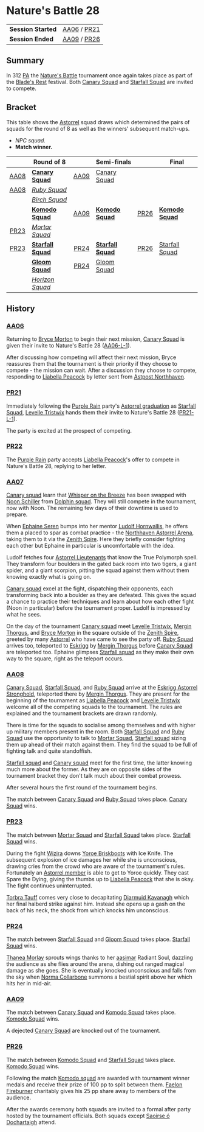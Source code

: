 # Nature's Battle 28

|||
| --- | --- |
| **Session Started** | [AA06](../../sessions/AA06.md) / [PR21](../../sessions/PR21.md) | storyline.2
| **Session Ended** | [AA09](../../sessions/AA09.md) / [PR26](../../sessions/PR26.md) |

## Summary

In 312 [PA](../../history/calendars/astorian-calendar.md) the [Nature's Battle](../../mechanics/roleplay/natures-battle.md) tournament once again takes place as part of the [Blade's Rest](../../festivals/blades-rest.md) festival. Both [Canary Squad](../../organisations/government/astorrel/squads/canary-squad.md) and [Starfall Squad](../../organisations/government/astorrel/squads/starfall-squad.md) are invited to compete.

## Bracket

This table shows the [Astorrel](../../organisations/government/astorrel/astorrel.md) squad draws which determined the pairs of squads for the round of 8 as well as the winners' subsequent match-ups.

- *NPC squad.*
- **Match winner.**

|| Round of 8 || Semi-finals || Final |
|:---:| --- |:---:| --- |:---:| --- |
| [AA08](../../sessions/AA08.md) | **[Canary Squad](../../organisations/government/astorrel/squads/canary-squad.md)** | [AA09](../../sessions/AA09.md) | [Canary Squad](../../organisations/government/astorrel/squads/canary-squad.md) |
| [AA08](../../sessions/AA08.md) | *[Ruby Squad](../../organisations/government/astorrel/squads/ruby-squad.md)* |
|| *[Birch Squad](../../organisations/government/astorrel/squads/birch-squad.md)* |
|| **[Komodo Squad](../../organisations/government/astorrel/squads/komodo-squad.md)** | [AA09](../../sessions/AA09.md) | **[Komodo Squad](../../organisations/government/astorrel/squads/komodo-squad.md)** | [PR26](../../sessions/PR26.md) | **[Komodo Squad](../../organisations/government/astorrel/squads/komodo-squad.md)** |
| [PR23](../../sessions/PR23.md) | *[Mortar Squad](../../organisations/government/astorrel/squads/mortar-squad.md)* |
| [PR23](../../sessions/PR23.md) | **[Starfall Squad](../../organisations/government/astorrel/squads/starfall-squad.md)** | [PR24](../../sessions/PR24.md) | **[Starfall Squad](../../organisations/government/astorrel/squads/starfall-squad.md)** | [PR26](../../sessions/PR26.md) | [Starfall Squad](../../organisations/government/astorrel/squads/starfall-squad.md) |
|| **[Gloom Squad](../../organisations/government/astorrel/squads/gloom-squad.md)** | [PR24](../../sessions/PR24.md) | [Gloom Squad](../../organisations/government/astorrel/squads/gloom-squad.md) |
|| *[Horizon Squad](../../organisations/government/astorrel/squads/horizon-squad.md)* |

## History

### [AA06](../../sessions/AA06.md)

Returning to [Bryce Morton](../../characters/bryce-morton.md) to begin their next mission, [Canary Squad](../../organisations/government/astorrel/squads/canary-squad.md) is given their invite to Nature's Battle 28 ([AA06-L-1](../../letters/AA06-L-1.md)).

After discussing how competing will affect their next mission, Bryce reassures them that the tournament is their priority if they choose to compete - the mission can wait. After a discussion they choose to compete, responding to [Liabella Peacock](../../characters/liabella-peacock.md) by letter sent from [Astpost Northhaven](../../places/buildings/shops/astpost-northhaven.md).

### [PR21](../../sessions/PR21.md)

Immediately following the [Purple Rain](../../campaigns/C1-purple-rain.md) party's [Astorrel graduation](astorrel-graduation.md) as [Starfall Squad](../../organisations/government/astorrel/squads/starfall-squad.md), [Levelle Tristwix](../../characters/levelle-tristwix.md) hands them their invite to Nature's Battle 28 ([PR21-L-1](../../letters/PR21-L-1.md)).

The party is excited at the prospect of competing.

### [PR22](../../sessions/PR22.md)

The [Purple Rain](../../campaigns/C1-purple-rain.md) party accepts [Liabella Peacock](../../characters/liabella-peacock.md)'s offer to compete in Nature's Battle 28, replying to her letter.

### [AA07](../../sessions/AA07.md)

[Canary squad](../../organisations/government/astorrel/squads/canary-squad.md) learn that [Whisper on the Breeze](../../characters/whisper-on-the-breeze.md) has been swapped with [Noon Schiller](../../characters/noon-schiller.md) from [Dolphin squad](../../organisations/government/astorrel/squads/dolphin-squad.md). They will still compete in the tournament, now with Noon. The remaining few days of their downtime is used to prepare.

When [Ephaine Seren](../../characters/ephaine-seren.md) bumps into her mentor [Ludolf Hornwallis](../../characters/ludolf-hornwallis.md), he offers them a placed to spar as combat practice - the [Northhaven Astorrel Arena](../../places/buildings/northhaven-astorrel-arena.md), taking them to it via the [Zenith Spire](../../places/buildings/zenith-spire.md). Here they briefly consider fighting each other but Ephaine in particular is uncomfortable with the idea.

Ludolf fetches four [Astorrel Lieutenants](../../organisations/government/astorrel/ranks/astorrel-lieutenant.md) that know the True Polymorph spell. They transform four boulders in the gated back room into two tigers, a giant spider, and a giant scorpion, pitting the squad against them without them knowing exactly what is going on.

[Canary squad](../../organisations/government/astorrel/squads/canary-squad.md) excel at the fight, dispatching their opponents, each transforming back into a boulder as they are defeated. This gives the squad a chance to practice their techniques and learn about how each other fight (Noon in particular) before the tournament proper. Ludolf is impressed by what he sees.

On the day of the tournament [Canary squad](../../organisations/government/astorrel/squads/canary-squad.md) meet [Levelle Tristwix](../../characters/levelle-tristwix.md), [Mergin Thorgus](../../characters/mergin-thorgus.md), and [Bryce Morton](../../characters/bryce-morton.md) in the square outside of the [Zenith Spire](../../places/buildings/zenith-spire.md), greeted by many [Astorrel](../../organisations/government/astorrel/astorrel.md) who have came to see the party off. [Ruby Squad](../../organisations/government/astorrel/squads/ruby-squad.md) arrives too, teleported to [Eskrigg](../../places/cities/eskrigg.md) by [Mergin Thorgus](../../characters/mergin-thorgus.md) before [Canary Squad](../../organisations/government/astorrel/squads/canary-squad.md) are teleported too. Ephaine glimpses [Starfall squad](../../organisations/government/astorrel/squads/starfall-squad.md) as they make their own way to the square, right as the teleport occurs.

### [AA08](../../sessions/AA08.md)

[Canary Squad](../../organisations/government/astorrel/squads/canary-squad.md), [Starfall Squad](../../organisations/government/astorrel/squads/starfall-squad.md), and [Ruby Squad](../../organisations/government/astorrel/squads/ruby-squad.md) arrive at the [Eskrigg Astorrel Stronghold](../../places/strongholds/eskrigg-astorrel-stronghold.md), teleported there by [Mergin Thorgus](../../characters/mergin-thorgus.md). They are present for the beginning of the tournament as [Liabella Peacock](../../characters/liabella-peacock.md) and [Levelle Tristwix](../../characters/levelle-tristwix.md) welcome all of the competing squads to the tournament. The rules are explained and the tournament brackets are drawn randomly.

There is time for the squads to socialise among themselves and with higher up military members present in the room. Both [Starfall Squad](../../organisations/government/astorrel/squads/starfall-squad.md) and [Ruby Squad](../../organisations/government/astorrel/squads/ruby-squad.md) use the opportunity to talk to [Mortar Squad](../../organisations/government/astorrel/squads/mortar-squad.md), [Starfall squad](../../organisations/government/astorrel/squads/starfall-squad.md) sizing them up ahead of their match against them. They find the squad to be full of fighting talk and quite standoffish.

[Starfall squad](../../organisations/government/astorrel/squads/starfall-squad.md) and [Canary squad](../../organisations/government/astorrel/squads/canary-squad.md) meet for the first time, the latter knowing much more about the former. As they are on opposite sides of the tournament bracket they don't talk much about their combat prowess.

After several hours the first round of the tournament begins.

The match between [Canary Squad](../../organisations/government/astorrel/squads/canary-squad.md) and [Ruby Squad](../../organisations/government/astorrel/squads/ruby-squad.md) takes place. [Canary Squad](../../organisations/government/astorrel/squads/canary-squad.md) wins.

### [PR23](../../sessions/PR23.md)

The match between [Mortar Squad](../../organisations/government/astorrel/squads/mortar-squad.md) and [Starfall Squad](../../organisations/government/astorrel/squads/starfall-squad.md) takes place. [Starfall Squad](../../organisations/government/astorrel/squads/starfall-squad.md) wins.

During the fight [Wizira](../../characters/wizira.md) downs [Yoroe Briskboots](../../characters/yoroe-briskboots.md) with Ice Knife. The subsequent explosion of ice damages her while she is unconscious, drawing cries from the crowd who are aware of the tournament's rules. Fortunately an [Astorrel member](../../organisations/government/astorrel/ranks/astorrel-member.md) is able to get to Yoroe quickly. They cast Spare the Dying, giving the thumbs up to [Liabella Peacock](../../characters/liabella-peacock.md) that she is okay. The fight continues uninterrupted.

[Torbra Tauff](../../characters/torbra-tauff.md) comes very close to decapitating [Diarmuid Kavanagh](../../characters/diarmuid-kavanagh.md) which her final halberd strike against him. Instead she opens up a gash on the back of his neck, the shock from which knocks him unconscious.

### [PR24](../../sessions/PR24.md)

The match between [Starfall Squad](../../organisations/government/astorrel/squads/starfall-squad.md) and [Gloom Squad](../../organisations/government/astorrel/squads/gloom-squad.md) takes place. [Starfall Squad](../../organisations/government/astorrel/squads/starfall-squad.md) wins.

[Thanea Morlay](../../characters/thanea-morlay.md) sprouts wings thanks to her [aasimar](../../lineages/aasimar.md) Radiant Soul, dazzling the audience as she flies around the arena, dishing out ranged magical damage as she goes. She is eventually knocked unconscious and falls from the sky when [Norma Collarbone](../../characters/norma-collarbone.md) summons a bestial spirit above her which hits her in mid-air.

### [AA09](../../sessions/AA09.md)

The match between [Canary Squad](../../organisations/government/astorrel/squads/canary-squad.md) and [Komodo Squad](../../organisations/government/astorrel/squads/komodo-squad.md) takes place. [Komodo Squad](../../organisations/government/astorrel/squads/komodo-squad.md) wins.

A dejected [Canary Squad](../../organisations/government/astorrel/squads/canary-squad.md) are knocked out of the tournament.

### [PR26](../../sessions/PR26.md)

The match between [Komodo Squad](../../organisations/government/astorrel/squads/komodo-squad.md) and [Starfall Squad](../../organisations/government/astorrel/squads/starfall-squad.md) takes place. [Komodo Squad](../../organisations/government/astorrel/squads/komodo-squad.md) wins.

Following the match [Komodo squad](../../organisations/government/astorrel/squads/komodo-squad.md) are awarded with tournament winner medals and receive their prize of 100 pp to split between them. [Faelon Fireburner](../../characters/faelon-fireburner.md) charitably gives his 25 pp share away to members of the audience.

After the awards ceremony both squads are invited to a formal after party hosted by the tournament officials. Both squads except [Saoirse ó Dochartaigh](../../characters/saoirse-o-dochartaigh.md) attend.
